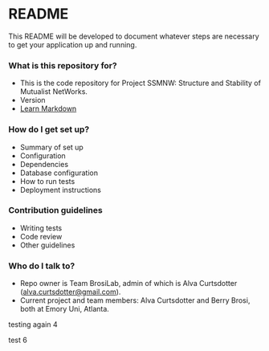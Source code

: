 # README #

This README will be developed to document whatever steps are necessary to get your application up and running.

### What is this repository for? ###

* This is the code repository for Project SSMNW: Structure and Stability of Mutualist NetWorks. 
* Version
* [Learn Markdown](https://bitbucket.org/tutorials/markdowndemo)

### How do I get set up? ###

* Summary of set up
* Configuration
* Dependencies
* Database configuration
* How to run tests
* Deployment instructions

### Contribution guidelines ###

* Writing tests
* Code review
* Other guidelines

### Who do I talk to? ###

* Repo owner is Team BrosiLab, admin of which is Alva Curtsdotter (alva.curtsdotter@gmail.com).
* Current project and team members: Alva Curtsdotter and Berry Brosi, both at Emory Uni, Atlanta.



testing again 4



test 6